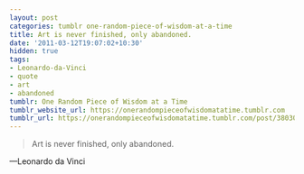 ```yaml
---
layout: post
categories: tumblr one-random-piece-of-wisdom-at-a-time
title: Art is never finished, only abandoned.
date: '2011-03-12T19:07:02+10:30'
hidden: true
tags:
- Leonardo-da-Vinci
- quote
- art
- abandoned
tumblr: One Random Piece of Wisdom at a Time
tumblr_website_url: https://onerandompieceofwisdomatatime.tumblr.com
tumblr_url: https://onerandompieceofwisdomatatime.tumblr.com/post/3803066159/art-is-never-finished-only-abandoned
---
```

> Art is never finished, only abandoned.

—Leonardo da Vinci
